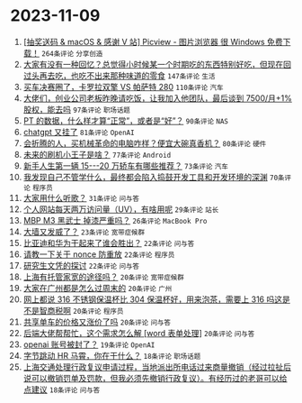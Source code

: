 # 2023-11-09

1. [[抽奖送码 & macOS & 感谢 V 站] Picview - 图片浏览器 很 Windows 免费下载！](https://www.v2ex.com/t/990108) `264条评论` `分享创造`
1. [大家有没有一种回忆？总觉得小时候某一个时期吃的东西特别好吃，但现在回过头再去吃，也吃不出来那种味道的零食](https://www.v2ex.com/t/990114) `147条评论` `生活`
1. [买车决赛圈了，卡罗拉双擎 VS 帕萨特 280](https://www.v2ex.com/t/990092) `110条评论` `汽车`
1. [大佬们，创业公司老板昨晚请吃饭，让我加入他团队，最后谈到 7500/月+1%股权，能去吗](https://www.v2ex.com/t/990093) `97条评论` `职场话题`
1. [PT 的数据，什么样才算“正常”，或者是“好”？](https://www.v2ex.com/t/990138) `90条评论` `NAS`
1. [chatgpt 又挂了](https://www.v2ex.com/t/990224) `81条评论` `OpenAI`
1. [会折腾的人，买机械革命的电脑咋样？便宜大碗真香机？](https://www.v2ex.com/t/990112) `80条评论` `硬件`
1. [未来的刷机小王子是啥？](https://www.v2ex.com/t/990220) `77条评论` `Android`
1. [新手人生第一辆 15---20 万轿车有哪些推荐？](https://www.v2ex.com/t/990170) `73条评论` `汽车`
1. [我发现自己不管学什么，最终都会陷入捣鼓开发工具和开发环境的深渊](https://www.v2ex.com/t/990160) `70条评论` `程序员`
1. [大家用什么听歌？](https://www.v2ex.com/t/990252) `31条评论` `问与答`
1. [个人网站每天两万访问量（UV），有啥用呢](https://www.v2ex.com/t/990296) `29条评论` `站长`
1. [MBP M3 黑武士 掉漆严重吗？](https://www.v2ex.com/t/990116) `26条评论` `MacBook Pro`
1. [大墙又发威了？](https://www.v2ex.com/t/990329) `23条评论` `宽带症候群`
1. [比亚迪和华为干起来了谁会胜出？](https://www.v2ex.com/t/990129) `22条评论` `问与答`
1. [请教一下关于 nonce 防重放](https://www.v2ex.com/t/990102) `22条评论` `程序员`
1. [研究生文凭的探讨](https://www.v2ex.com/t/990090) `22条评论` `问与答`
1. [上海有托管家宽的途径吗？](https://www.v2ex.com/t/990305) `20条评论` `宽带症候群`
1. [大家在广州都是怎么过周末的](https://www.v2ex.com/t/990239) `20条评论` `广州`
1. [网上都说 316 不锈钢保温杯比 304 保温杯好，用来泡茶，需要上 316 吗这是不是智商税啊](https://www.v2ex.com/t/990154) `20条评论` `程序员`
1. [共享单车的价格又涨价了吗](https://www.v2ex.com/t/990141) `20条评论` `问与答`
1. [后端大佬帮帮忙，这个需求怎么解 [word 表单处理]](https://www.v2ex.com/t/990113) `20条评论` `问与答`
1. [openai 账号被封了？](https://www.v2ex.com/t/990277) `19条评论` `OpenAI`
1. [字节跳动 HR 马霄，你在干什么？](https://www.v2ex.com/t/990372) `18条评论` `职场话题`
1. [上海交通处理行政复议申请过程，当地派出所电话过来商量撤销（经过拉扯后说可以撤销罚单及罚款，但我必须先撤销行政复议）。有经历过的老哥可以给点建议](https://www.v2ex.com/t/990216) `18条评论` `问与答`
